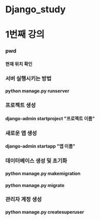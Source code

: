 # Django_study

# 1번째 강의


### pwd
#### 현재 위치 확인



### 서버 실행시키는 방법
#### python manage.py runserver



### 프로젝트 생성
#### django-admin startproject "프로젝트 이름"



### 새로운 앱 생성
#### django-admin startapp "앱 이름"



### 데이터베이스 생성 및 초기화
#### python manage.py makemigration
#### python manage.py migrate



### 관리자 계정 생성
#### python manage.py createsuperuser

